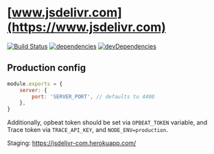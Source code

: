 # [www.jsdelivr.com](https://www.jsdelivr.com)

[![Build Status](https://img.shields.io/travis/jsdelivr/www.jsdelivr.com.svg?style=flat-square)](https://travis-ci.org/jsdelivr/www.jsdelivr.com)
[![dependencies](https://img.shields.io/david/jsdelivr/www.jsdelivr.com.svg?style=flat-square)](https://david-dm.org/jsdelivr/www.jsdelivr.com)
[![devDependencies](https://img.shields.io/david/dev/jsdelivr/www.jsdelivr.com.svg?style=flat-square)](https://david-dm.org/jsdelivr/www.jsdelivr.com?type=dev)

## Production config

```js
module.exports = {
    server: {
        port: 'SERVER_PORT', // defaults to 4400
    },
}
```

Additionally, opbeat token should be set via `OPBEAT_TOKEN` variable, and Trace token via `TRACE_API_KEY`, and `NODE_ENV=production`.

Staging: https://jsdelivr-com.herokuapp.com/
